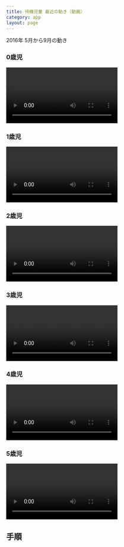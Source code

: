 ```yaml
---
title: 待機児童 最近の動き（動画）
category: app
layout: page
---
```


2016年 5月から9月の動き

### 0歳児

<video controls loop>
 <source src="{{ "/data/2016-10-07-age0.mp4" | prepend: site.baseurl }}" type="video/mp4">
 Your browser does not support the video tag.
</video>

### 1歳児

<video controls loop>
 <source src="{{ "/data/2016-10-07-age1.mp4" | prepend: site.baseurl }}" type="video/mp4">
 Your browser does not support the video tag.
</video>

### 2歳児

<video controls loop>
 <source src="{{ "/data/2016-10-07-age2.mp4" | prepend: site.baseurl }}" type="video/mp4">
 Your browser does not support the video tag.
</video>

### 3歳児

<video controls loop>
 <source src="{{ "/data/2016-10-07-age3.mp4" | prepend: site.baseurl }}" type="video/mp4">
 Your browser does not support the video tag.
</video>

### 4歳児

<video controls loop>
 <source src="{{ "/data/2016-10-07-age4.mp4" | prepend: site.baseurl }}" type="video/mp4">
 Your browser does not support the video tag.
</video>

### 5歳児

<video controls loop>
 <source src="{{ "/data/2016-10-07-age5.mp4" | prepend: site.baseurl }}" type="video/mp4">
 Your browser does not support the video tag.
</video>

## 手順

<div id="nb"></div>
<script type="text/javascript">
axios.get("https://raw.githubusercontent.com/hkwi/kobe-barcelona/master/notes/2016-10-06-wait-hist.ipynb").then(function(resp){
document.getElementById("nb").appendChild(nb.parse(resp.data).render());
Prism.highlightAll();
})
</script>
